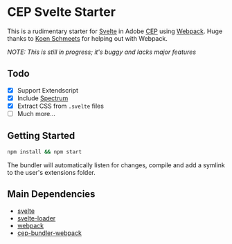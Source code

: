 # CEP Svelte Starter

This is a rudimentary starter for [Svelte](https://svelte.dev) in Adobe [CEP](https://github.com/Adobe-CEP/CEP-Resources) using [Webpack](https://github.com/webpack/webpack). Huge thanks to [Koen Schmeets](https://github.com/vespakoen) for helping out with Webpack.

*NOTE: This is still in progress; it's buggy and lacks major features*

## Todo
- [x] Support Extendscript
- [x] Include [Spectrum](https://github.com/adobe/spectrum-css)
- [x] Extract CSS from `.svelte` files
- [ ] Much more…

## Getting Started
```bash
npm install && npm start
```

The bundler will automatically listen for changes, compile and add a symlink to the user's extensions folder.

## Main Dependencies
- [svelte](https://github.com/sveltejs/svelte)
- [svelte-loader](https://github.com/sveltejs/svelte-loader)
- [webpack](https://github.com/webpack/webpack)
- [cep-bundler-webpack](https://github.com/adobe-extension-tools/cep-bundler-webpack)

